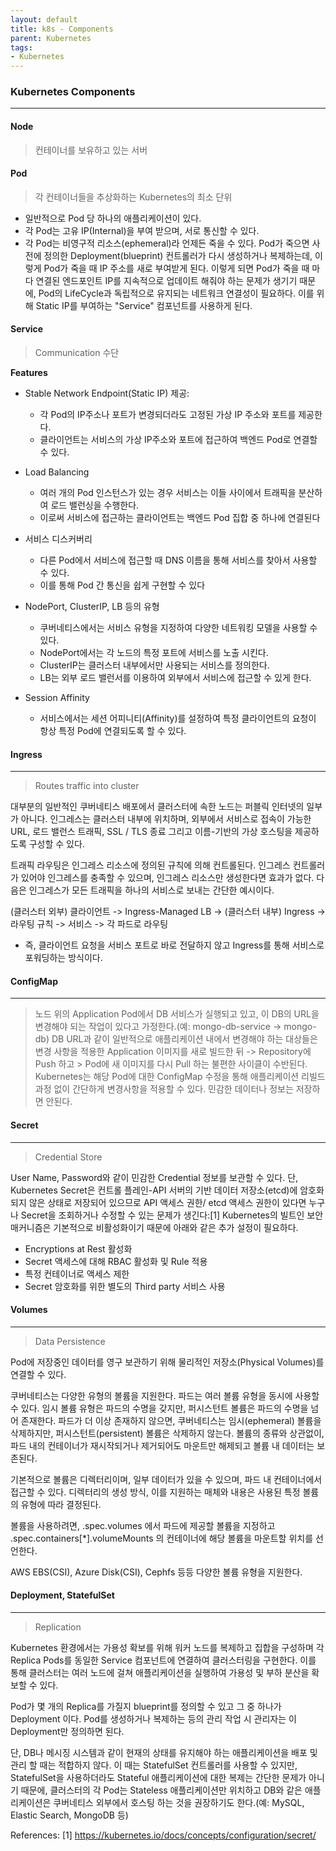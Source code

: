 ```yaml
---
layout: default
title: k8s - Components
parent: Kubernetes
tags:
- Kubernetes
---
```


### Kubernetes Components
---

#### Node
> 컨테이너를 보유하고 있는 서버

#### Pod
> 각 컨테이너들을 추상화하는 Kubernetes의 최소 단위

- 일반적으로 Pod 당 하나의 애플리케이션이 있다.
- 각 Pod는 고유 IP(Internal)을 부여 받으며, 서로 통신할 수 있다.
- 각 Pod는 비영구적 리소스(ephemeral)라 언제든 죽을 수 있다. Pod가 죽으면 사전에 정의한 Deployment(blueprint) 컨트롤러가 다시 생성하거나 복제하는데, 이렇게 Pod가 죽을 때 IP 주소를 새로 부여받게 된다. 이렇게 되면 Pod가 죽을 때 마다 연결된 엔드포인트 IP를 지속적으로 업데이트 해줘야 하는 문제가 생기기 때문에, Pod의 LifeCycle과 독립적으로 유지되는 네트워크 연결성이 필요하다. 이를 위해 Static IP를 부여하는 "Service" 컴포넌트를 사용하게 된다.

#### Service
> Communication 수단

**Features**
- Stable Network Endpoint(Static IP) 제공: 
    - 각 Pod의 IP주소나 포트가 변경되더라도 고정된 가상 IP 주소와 포트를 제공한다. 
    - 클라이언트는 서비스의 가상 IP주소와 포트에 접근하여 백엔드 Pod로 연결할 수 있다.

- Load Balancing
    - 여러 개의 Pod 인스턴스가 있는 경우 서비스는 이들 사이에서 트래픽을 분산하여 로드 밸런싱을 수행한다.
    - 이로써 서비스에 접근하는 클라이언트는 백엔드 Pod 집합 중 하나에 연결된다

- 서비스 디스커버리
    - 다른 Pod에서 서비스에 접근할 때 DNS 이름을 통해 서비스를 찾아서 사용할 수 있다.
    - 이를 통해 Pod 간 통신을 쉽게 구현할 수 있다

- NodePort, ClusterIP, LB 등의 유형
    - 쿠버네티스에서는 서비스 유형을 지정하여 다양한 네트워킹 모델을 사용할 수 있다.
    - NodePort에서는 각 노드의 특정 포트에 서비스를 노출 시킨다.
    - ClusterIP는 클러스터 내부에서만 사용되는 서비스를 정의한다.
    - LB는 외부 로드 밸런서를 이용하여 외부에서 서비스에 접근할 수 있게 한다.

- Session Affinity
    - 서비스에서는 세션 어피니티(Affinity)를 설정하여 특정 클라이언트의 요청이 항상 특정 Pod에 연결되도록 할 수 있다.


#### Ingress
---
> Routes traffic into cluster

대부분의 일반적인 쿠버네티스 배포에서 클러스터에 속한 노드는 퍼블릭 인터넷의 일부가 아니다. 인그레스는 클러스터 내부에 위치하며, 외부에서 서비스로 접속이 가능한 URL, 로드 밸런스 트래픽, SSL / TLS 종료 그리고 이름-기반의 가상 호스팅을 제공하도록 구성할 수 있다.

트래픽 라우팅은 인그레스 리소스에 정의된 규칙에 의해 컨트롤된다. 인그레스 컨트롤러가 있어야 인그레스를 충족할 수 있으며, 인그레스 리소스만 생성한다면 효과가 없다. 다음은 인그레스가 모든 트래픽을 하나의 서비스로 보내는 간단한 예시이다.

(클러스터 외부) 클라이언트 -> Ingress-Managed LB -> (클러스터 내부) Ingress -> 라우팅 규칙 -> 서비스 -> 각 파드로 라우팅

- 즉, 클라이언트 요청을 서비스 포트로 바로 전달하지 않고 Ingress를 통해 서비스로 포워딩하는 방식이다.


#### ConfigMap
---
> 노드 위의 Application Pod에서 DB 서비스가 실행되고 있고, 이 DB의 URL을 변경해야 되는 작업이 있다고 가정한다.(예: mongo-db-service -> mongo-db) DB URL과 같이 일반적으로 애플리케이션 내에서 변경해야 하는 대상들은 변경 사항을 적용한 Application 이미지를 새로 빌드한 뒤 -> Repository에 Push 하고 > Pod에 새 이미지를 다시 Pull 하는 불편한 사이클이 수반된다. Kubernetes는 해당 Pod에 대한 ConfigMap 수정을 통해 애플리케이션 리빌드 과정 없이 간단하게 변경사항을 적용할 수 있다. 민감한 데이터나 정보는 저장하면 안된다.



#### Secret
---
> Credential Store

User Name, Password와 같이 민감한 Credential 정보를 보관할 수 있다. 단, Kubernetes Secret은 컨트롤 플레인-API 서버의 기반 데이터 저장소(etcd)에 암호화 되지 않은 상태로 저장되어 있으므로 API 액세스 권한/ etcd 액세스 권한이 있다면 누구나 Secret을 조회하거나 수정할 수 있는 문제가 생긴다:[1] Kubernetes의 빌트인 보안 매커니즘은 기본적으로 비활성화이기 때문에 아래와 같은 추가 설정이 필요하다.

- Encryptions at Rest 활성화
- Secret 액세스에 대해 RBAC 활성화 및 Rule 적용
- 특정 컨테이너로 액세스 제한
- Secret 암호화를 위한 별도의 Third party 서비스 사용


#### Volumes
---
> Data Persistence

Pod에 저장중인 데이터를 영구 보관하기 위해 물리적인 저장소(Physical Volumes)를 연결할 수 있다. 

쿠버네티스는 다양한 유형의 볼륨을 지원한다. 파드는 여러 볼륨 유형을 동시에 사용할 수 있다. 임시 볼륨 유형은 파드의 수명을 갖지만, 퍼시스턴트 볼륨은 파드의 수명을 넘어 존재한다. 파드가 더 이상 존재하지 않으면, 쿠버네티스는 임시(ephemeral) 볼륨을 삭제하지만, 퍼시스턴트(persistent) 볼륨은 삭제하지 않는다. 볼륨의 종류와 상관없이, 파드 내의 컨테이너가 재시작되거나 제거되어도 마운트만 해제되고 볼륨 내 데이터는 보존된다.

기본적으로 볼륨은 디렉터리이며, 일부 데이터가 있을 수 있으며, 파드 내 컨테이너에서 접근할 수 있다. 디렉터리의 생성 방식, 이를 지원하는 매체와 내용은 사용된 특정 볼륨의 유형에 따라 결정된다.

볼륨을 사용하려면, .spec.volumes 에서 파드에 제공할 볼륨을 지정하고 .spec.containers[*].volumeMounts 의 컨테이너에 해당 볼륨을 마운트할 위치를 선언한다.

AWS EBS(CSI), Azure Disk(CSI), Cephfs 등등 다양한 볼륨 유형을 지원한다.


#### Deployment, StatefulSet
---
> Replication

Kubernetes 환경에서는 가용성 확보를 위해 워커 노드를 복제하고 집합을 구성하며 각 Replica Pods를 동일한 Service 컴포넌트에 연결하여 클러스터링을 구현한다. 이를 통해 클러스터는 여러 노드에 걸쳐 애플리케이션을 실행하여 가용성 및 부하 분산을 확보할 수 있다.

Pod가 몇 개의 Replica를 가질지 blueprint를 정의할 수 있고 그 중 하나가 Deployment 이다. Pod를 생성하거나 복제하는 등의 관리 작업 시 관리자는 이 Deployment만 정의하면 된다. 

단, DB나 메시징 시스템과 같이 현재의 상태를 유지해야 하는 애플리케이션을 배포 및 관리 할 때는 적합하지 않다. 이 때는 StatefulSet 컨트롤러를 사용할 수 있지만, StatefulSet을 사용하더라도 Stateful 애플리케이션에 대한 복제는 간단한 문제가 아니기 때문에, 클러스터의 각 Pod는 Stateless 애플리케이션만 위치하고 DB와 같은 애플리케이션은 쿠버네티스 외부에서 호스팅 하는 것을 권장하기도 한다.(예: MySQL, Elastic Search, MongoDB 등)


References:
[1] https://kubernetes.io/docs/concepts/configuration/secret/
